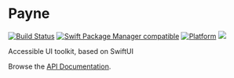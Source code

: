 # Payne

[![Build Status](https://github.com/pixoticnet/Payne/workflows/Payne%20CI/badge.svg?branch=main)](https://github.com/pixoticnet/Payne/actions)
[![Swift Package Manager compatible](https://img.shields.io/badge/SPM-compatible-brightgreen.svg)](https://github.com/apple/swift-package-manager)
[![Platform](https://img.shields.io/badge/Platforms-macOS%20|%20iOS%20|%20tvOS%20|%20Linux-lightgrey.svg)](https://github.com/pixoticnet/Payne)
[![](https://tokei.rs/b1/github/pixoticnet/Payne)](https://github.com/pixoticnet/Payne)

Accessible UI toolkit, based on SwiftUI

Browse the [API Documentation](https://www.pixotic.net/docs/Payne/).
